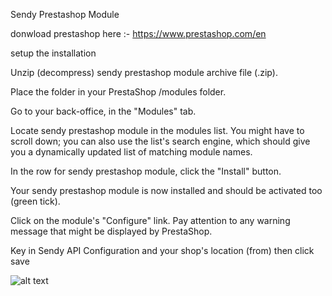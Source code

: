 Sendy Prestashop Module

donwload prestashop here :- https://www.prestashop.com/en

setup the installation


Unzip (decompress) sendy prestashop module archive file (.zip).


Place the folder in your PrestaShop /modules folder.


Go to your back-office, in the "Modules" tab.


Locate sendy prestashop module in the modules list. You might have to scroll down; you can also use the list's search engine, which should give you a dynamically updated list of matching module names.


In the row for sendy prestashop module, click the "Install" button.


Your sendy prestashop module is now installed and should be activated too (green tick).


Click on the module's "Configure" link. Pay attention to any warning message that might be displayed by PrestaShop.



Key in Sendy API Configuration and your shop's location (from) then click save

![alt text](https://raw.githubusercontent.com/sendyit/prestashop/master/configuration.png)

